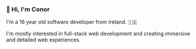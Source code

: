 ### :wave: Hi, I'm Conor

I'm a 16 year old software developer from Ireland. 🇮🇪 

I'm mostly interested in full-stack web development and creating immersive and detailed web experiences.


